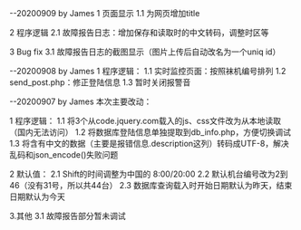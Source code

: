 

--20200909 by James
1 页面显示
1.1 为网页增加title

2 程序逻辑
2.1 故障报告日志：增加保存和读取时的中文转码，调整时区等

3 Bug fix
3.1 故障报告日志的截图显示（图片上传后自动改名为一个uniq id）


--20200908 by James
1 程序逻辑：
1.1 实时监控页面：按照袜机编号排列
1.2 send_post.php：修正登陆信息
1.3 暂时关闭报警音


--20200907 by James
本次主要改动：

1 程序逻辑：
1.1 将3个从code.jquery.com载入的js、css文件改为从本地读取（国内无法访问）
1.2 将数据库登陆信息单独提取到db_info.php，方便切换调试
1.3 将含有中文的数据（主要是报错信息.description这列）转码成UTF-8，解决乱码和json_encode()失败问题

2 默认值：
2.1 Shift的时间调整为中国的 8:00/20:00
2.2 默认机台编号改为2到46（没有31号，所以共44台）
2.3 数据库查询载入时开始日期默认为昨天，结束日期默认为今天

3.其他
3.1 故障报告部分暂未调试